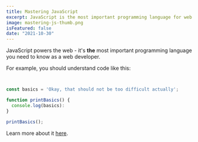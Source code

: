 ```yaml
---
title: Mastering JavaScript
excerpt: JavaScript is the most important programming language for web development. You probably don't know it well enough!
image: mastering-js-thumb.png
isFeatured: false
date: "2021-10-30"
---
```


JavaScript powers the web - it's **the** most important programming language you need to know as a web developer.

For example, you should understand code like this:

```js


const basics = 'Okay, that should not be too difficult actually';

function printBasics() {
  console.log(basics):
}

printBasics();


```

Learn more about it [here](https://academind.com).

